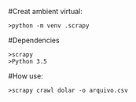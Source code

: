 #Creat ambient virtual:

    >python -m venv .scrapy


#Dependencies

    >scrapy
    >Python 3.5

#How use:

    >scrapy crawl dolar -o arquivo.csv